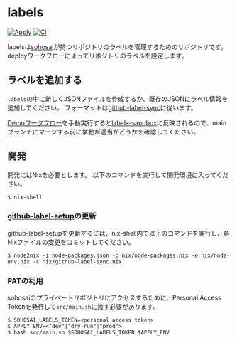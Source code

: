 # labels
[![Apply](https://github.com/sohosai/labels/actions/workflows/main.yml/badge.svg)](https://github.com/sohosai/labels/actions/workflows/main.yml)
[![CI](https://github.com/sohosai/labels/actions/workflows/ci.yml/badge.svg)](https://github.com/sohosai/labels/actions/workflows/ci.yml)

labelsは[sohosai](https://github.com/sohosai)が持つリポジトリのラベルを管理するためのリポジトリです。
deployワークフローによってリポジトリのラベルを設定します。

## ラベルを追加する
`labels`の中に新しくJSONファイルを作成するか、既存のJSONにラベル情報を追加してください。
フォーマットは[github-label-sync](https://github.com/Financial-Times/github-label-sync)に従います。

[Demoワークフロー](https://github.com/sohosai/labels/actions/workflows/demo.yml)を手動実行すると[labels-sandbox](https://github.com/sohosai/labels-sandbox)に反映されるので、mainブランチにマージする前に挙動が適当がどうかを確認してください。

## 開発
開発にはNixを必要とします。
以下のコマンドを実行して開発環境に入ってください。

```
$ nix-shell
```

### [github-label-setup](https://github.com/azu/github-label-setup)の更新
github-label-setupを更新するには、nix-shell内で以下のコマンドを実行し、各Nixファイルの変更をコミットしてください。

```
$ node2nix -i node-packages.json -o nix/node-packages.nix -e nix/node-env.nix -c nix/github-label-sync.nix
```

### PATの利用
sohosaiのプライベートリポジトリにアクセスするために、Personal Access Tokenを発行して`src/main.sh`に渡す必要があります。

```
$ SOHOSAI_LABELS_TOKEN=<personal access token>
$ APPLY_ENV=<"dev"|"dry-run"|"prod">
$ bash src/main.sh $SOHOSAI_LABELS_TOKEN $APPLY_ENV
```
